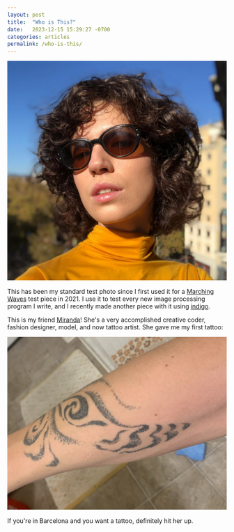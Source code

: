 ```yaml
---
layout: post
title:  "Who is This?"
date:   2023-12-15 15:29:27 -0700
categories: articles
permalink: /who-is-this/
---
```


<p align="center">
    <img src="/assets/who-is-this/thumbnail.png">
</p>

This has been my standard test photo since I first used it for a [Marching Waves](/marching-waves/) test piece in 2021. I use it to test every new image processing program I write, and I recently made another piece with it using [indigo](/indigo/).

This is my friend [Miranda](https://mirandamarquez.es)! She's a very accomplished creative coder, fashion designer, model, and now tattoo artist. She gave me my first tattoo:

<p align="center">
    <img src="/assets/who-is-this/1.png">
</p>

If you're in Barcelona and you want a tattoo, definitely hit her up. 